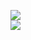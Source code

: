 [![](https://img.shields.io/badge/Made%20With-Github%20Spray-lightgrey.svg?style=for-the-badge&logo=github)](https://github.com/Annihil/github-spray#24610)  
[![](https://i.imgur.com/2DrTn0Z.gif)](https://github.com/Annihil/github-spray)